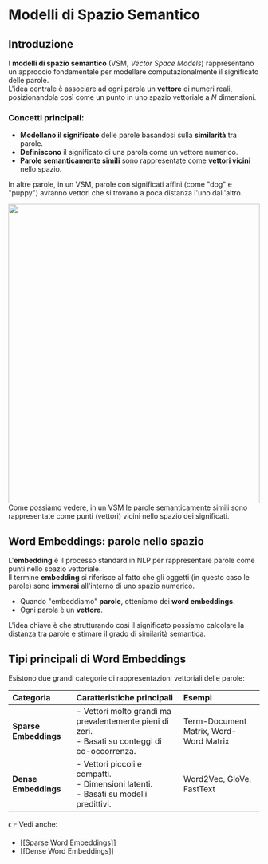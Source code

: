 # Modelli di Spazio Semantico

## Introduzione

I **modelli di spazio semantico** (VSM, *Vector Space Models*) rappresentano un approccio fondamentale per modellare computazionalmente il significato delle parole.  
L'idea centrale è associare ad ogni parola un **vettore** di numeri reali, posizionandola così come un punto in uno spazio vettoriale a $N$ dimensioni.

### Concetti principali:
- **Modellano il significato** delle parole basandosi sulla **similarità** tra parole.
- **Definiscono** il significato di una parola come un vettore numerico.
- **Parole semanticamente simili** sono rappresentate come **vettori vicini** nello spazio.

In altre parole, in un VSM, parole con significati affini (come "dog" e "puppy") avranno vettori che si trovano a poca distanza l'uno dall'altro.

<img src="/images/tikz/31e40f9cdc75074bf0d6cfb5484b2794.svg" style="display: block; width: 100%; height: auto; max-height: 600px;" class="tikz-svg" />
Come possiamo vedere, in un VSM le parole semanticamente simili sono rappresentate come punti (vettori) vicini nello spazio dei significati.

## Word Embeddings: parole nello spazio

L'**embedding** è il processo standard in NLP per rappresentare parole come punti nello spazio vettoriale.  
Il termine **embedding** si riferisce al fatto che gli oggetti (in questo caso le parole) sono **immersi** all'interno di uno spazio numerico.

- Quando "embeddiamo" **parole**, otteniamo dei **word embeddings**.
- Ogni parola è un **vettore**.

L'idea chiave è che strutturando così il significato possiamo calcolare la distanza tra parole e stimare il grado di similarità semantica.

## Tipi principali di Word Embeddings

Esistono due grandi categorie di rappresentazioni vettoriali delle parole:

| Categoria         | Caratteristiche principali                                                                 | Esempi                       |
|:------------------|:-------------------------------------------------------------------------------------------|:------------------------------|
| **Sparse Embeddings** | - Vettori molto grandi ma prevalentemente pieni di zeri.<br>- Basati su conteggi di co-occorrenza. | Term-Document Matrix, Word-Word Matrix |
| **Dense Embeddings**  | - Vettori piccoli e compatti.<br>- Dimensioni latenti.<br>- Basati su modelli predittivi.   | Word2Vec, GloVe, FastText     |

👉 Vedi anche:

- [[Sparse Word Embeddings]]
- [[Dense Word Embeddings]]
